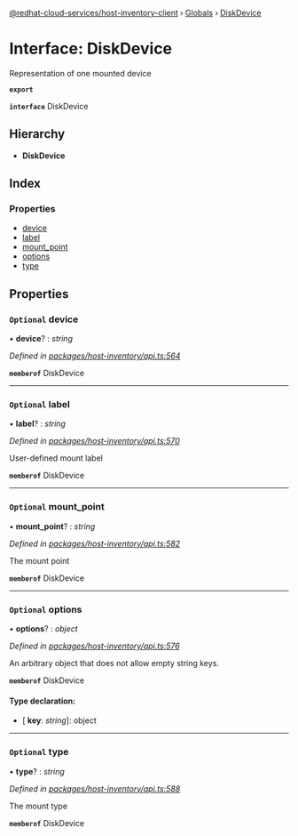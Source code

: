 [@redhat-cloud-services/host-inventory-client](../README.md) › [Globals](../globals.md) › [DiskDevice](diskdevice.md)

# Interface: DiskDevice

Representation of one mounted device

**`export`** 

**`interface`** DiskDevice

## Hierarchy

* **DiskDevice**

## Index

### Properties

* [device](diskdevice.md#optional-device)
* [label](diskdevice.md#optional-label)
* [mount_point](diskdevice.md#optional-mount_point)
* [options](diskdevice.md#optional-options)
* [type](diskdevice.md#optional-type)

## Properties

### `Optional` device

• **device**? : *string*

*Defined in [packages/host-inventory/api.ts:564](https://github.com/RedHatInsights/javascript-clients/blob/master/packages/host-inventory/api.ts#L564)*

**`memberof`** DiskDevice

___

### `Optional` label

• **label**? : *string*

*Defined in [packages/host-inventory/api.ts:570](https://github.com/RedHatInsights/javascript-clients/blob/master/packages/host-inventory/api.ts#L570)*

User-defined mount label

**`memberof`** DiskDevice

___

### `Optional` mount_point

• **mount_point**? : *string*

*Defined in [packages/host-inventory/api.ts:582](https://github.com/RedHatInsights/javascript-clients/blob/master/packages/host-inventory/api.ts#L582)*

The mount point

**`memberof`** DiskDevice

___

### `Optional` options

• **options**? : *object*

*Defined in [packages/host-inventory/api.ts:576](https://github.com/RedHatInsights/javascript-clients/blob/master/packages/host-inventory/api.ts#L576)*

An arbitrary object that does not allow empty string keys.

**`memberof`** DiskDevice

#### Type declaration:

* \[ **key**: *string*\]: object

___

### `Optional` type

• **type**? : *string*

*Defined in [packages/host-inventory/api.ts:588](https://github.com/RedHatInsights/javascript-clients/blob/master/packages/host-inventory/api.ts#L588)*

The mount type

**`memberof`** DiskDevice

